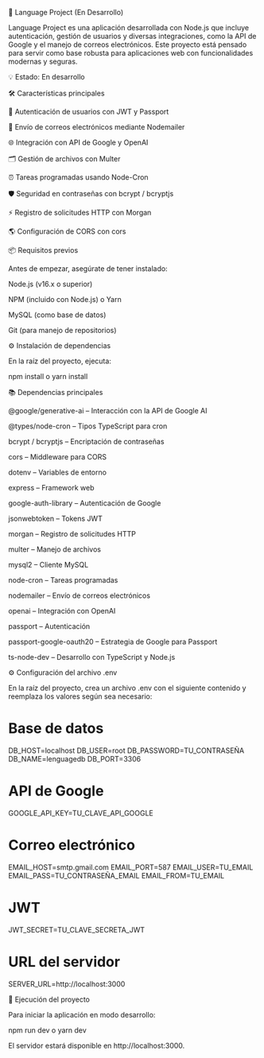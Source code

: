 🚀 Language Project (En Desarrollo)

Language Project es una aplicación desarrollada con Node.js que incluye autenticación, gestión de usuarios y diversas integraciones, como la API de Google y el manejo de correos electrónicos. Este proyecto está pensado para servir como base robusta para aplicaciones web con funcionalidades modernas y seguras.

💡 Estado: En desarrollo

🛠 Características principales

🔑 Autenticación de usuarios con JWT y Passport

📧 Envío de correos electrónicos mediante Nodemailer

🌐 Integración con API de Google y OpenAI

🗂 Gestión de archivos con Multer

⏰ Tareas programadas usando Node-Cron

🛡️ Seguridad en contraseñas con bcrypt / bcryptjs

⚡ Registro de solicitudes HTTP con Morgan

🌎 Configuración de CORS con cors

📦 Requisitos previos

Antes de empezar, asegúrate de tener instalado:

Node.js (v16.x o superior)

NPM (incluido con Node.js) o Yarn

MySQL (como base de datos)

Git (para manejo de repositorios)

⚙️ Instalación de dependencias

En la raíz del proyecto, ejecuta:

npm install o yarn install

📚 Dependencias principales

@google/generative-ai – Interacción con la API de Google AI

@types/node-cron – Tipos TypeScript para cron

bcrypt / bcryptjs – Encriptación de contraseñas

cors – Middleware para CORS

dotenv – Variables de entorno

express – Framework web

google-auth-library – Autenticación de Google

jsonwebtoken – Tokens JWT

morgan – Registro de solicitudes HTTP

multer – Manejo de archivos

mysql2 – Cliente MySQL

node-cron – Tareas programadas

nodemailer – Envío de correos electrónicos

openai – Integración con OpenAI

passport – Autenticación

passport-google-oauth20 – Estrategia de Google para Passport

ts-node-dev – Desarrollo con TypeScript y Node.js

⚙️ Configuración del archivo .env

En la raíz del proyecto, crea un archivo .env con el siguiente contenido y reemplaza los valores según sea necesario:

# Base de datos
DB_HOST=localhost
DB_USER=root
DB_PASSWORD=TU_CONTRASEÑA
DB_NAME=lenguagedb
DB_PORT=3306

# API de Google
GOOGLE_API_KEY=TU_CLAVE_API_GOOGLE

# Correo electrónico
EMAIL_HOST=smtp.gmail.com
EMAIL_PORT=587
EMAIL_USER=TU_EMAIL
EMAIL_PASS=TU_CONTRASEÑA_EMAIL
EMAIL_FROM=TU_EMAIL

# JWT
JWT_SECRET=TU_CLAVE_SECRETA_JWT

# URL del servidor
SERVER_URL=http://localhost:3000

🚀 Ejecución del proyecto

Para iniciar la aplicación en modo desarrollo:

npm run dev  o  yarn dev

El servidor estará disponible en http://localhost:3000.
